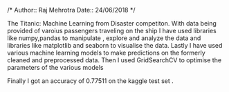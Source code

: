 
/* Author::  Raj Mehrotra
   Date:: 24/06/2018
*/

The Titanic: Machine Learning from Disaster competiton. With data being provided of varoius passengers traveling on the ship I have used libraries
like numpy,pandas to manipulate , explore and analyze the data and libraries like matplotlib and seaborn to visualise the data. Lastly I have used various machine learning 
models to make predictions on the formerly cleaned and preprocessed data. Then I used GridSearchCV to optimise the parameters of the various models

Finally I got an accuracy of 0.77511 on the kaggle test set .
